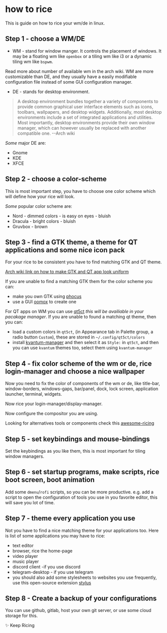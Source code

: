 # how to rice

This is guide on how to rice your wm/de in linux.

## Step 1 - choose a WM/DE

- WM - stand for window manger. It controls the placement of windows. It may be a floating wm like `openbox` or a tiling wm like i3 or a dynamic tiling wm like `bspwm`.

Read more about number of available wm in the arch wiki. WM are more customizable than DE, and they usually have a easily modifiable configuration file instead of some GUI configuration manager.

- DE - stands for desktop environment. 

> A desktop environment bundles together a variety of components to provide common graphical user interface elements such as icons, toolbars, wallpapers, and desktop widgets. Additionally, most desktop environments include a set of integrated applications and utilities. Most importantly, desktop environments provide their own window manager, which can however usually be replaced with another compatible one.  --Arch wiki

*Some* major DE are:

- Gnome
- KDE
- XFCE

## Step 2 - choose a color-scheme

This is most important step, you have to choose one color scheme which will define how your rice will look.

*Some* popular color scheme are:

- Nord - dimmed colors - is easy on eyes - bluish
- Dracula - bright colors - bluish
- Gruvbox - brown

## Step 3 - find a GTK theme, a theme for QT applications and some nice icon pack

For your rice to be consistent you have to find matching GTK and QT theme.

[Arch wiki link on how to make GTK and QT app look uniform](https://wiki.archlinux.org/title/Uniform_look_for_Qt_and_GTK_applications)

If you are unable to find a matching GTK them for the color scheme you can:
- make you own GTK using [phocus](https://github.com/phocus/gtk)
- use a GUI [oomox](https://github.com/themix-project/oomox) to create one

For QT apps on WM you can use [qt5ct](https://sourceforge.net/projects/qt5ct/) *this will be availiable in your pacakage manager*. If you are unable to found a matching qt theme, then you can:
- load a custom colors in `qt5ct`, (in Appearance tab in Palette group, a radio button `Custom`), these are stored in `~/.config/qt5ct/colors`
- install [kvantum-manager](https://github.com/tsujan/Kvantum/tree/master/Kvantum) and then select it as `Style:` in `qt5ct`, and then you can use `kvantum` themes too, select them using `kvantum-manager`

## Step 4 - fix color scheme of the wm or de, rice login-manager and choose a nice wallpaper

Now you need to fix the color of components of the wm or de, like title-bar, window-borders, windows-gaps, bar/panel, dock, lock screen, application launcher, terminal, widgets.

Now rice your login-manager/display-manager.

Now configure the compositor you are using.

Looking for alternatives tools or components check this [awesome-ricing](https://github.com/fosslife/awesome-ricing)

## Step 5 - set keybindings and mouse-bindings

Set the keybindings as you like them, this is most important for tiling window managers.

## Step 6 - set startup programs, make scripts, rice boot screen, boot animation

Add some `dmenu`/`rofi` scripts, so you can be more productive. e.g. add a script to open the configuration of tools you use in you favorite editor, this will save you lot of time.

## Step 7 - theme every application you use

Not you have to find a nice matching theme for your applications too.
Here is list of some applications you may have to rice:

- text editor
- browser, rice the home-page
- video player
- music player
- discord client -if you use discord
- telegram-desktop - if you use telegram
- you should also add some stylesheets to websites you use frequently, use this open-source extension [stylus](https://add0n.com/stylus.html)

## Step 8 - Create a backup of your configurations

You can use github, gitlab, host your own git server, or use some cloud storage for this.

✨ Keep Ricing
